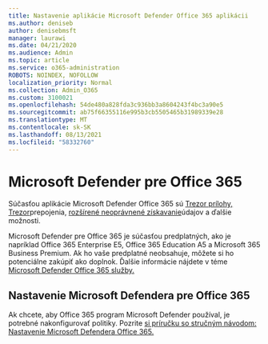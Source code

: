 ```yaml
---
title: Nastavenie aplikácie Microsoft Defender Office 365 aplikácii
ms.author: deniseb
author: denisebmsft
manager: laurawi
ms.date: 04/21/2020
ms.audience: Admin
ms.topic: article
ms.service: o365-administration
ROBOTS: NOINDEX, NOFOLLOW
localization_priority: Normal
ms.collection: Admin_O365
ms.custom: 3100021
ms.openlocfilehash: 54de480a828fda3c936bb3a8604243f4bc3a90e5
ms.sourcegitcommit: ab75f66355116e995b3cb5505465b31989339e28
ms.translationtype: MT
ms.contentlocale: sk-SK
ms.lasthandoff: 08/13/2021
ms.locfileid: "58332760"
---
```

# <a name="microsoft-defender-for-office-365"></a>Microsoft Defender pre Office 365

Súčasťou aplikácie Microsoft Defender Office 365 sú [Trezor prílohy,](https://docs.microsoft.com/microsoft-365/security/office-365-security/atp-safe-attachments) [Trezor](https://docs.microsoft.com/microsoft-365/security/office-365-security/atp-safe-links)prepojenia, [rozšírené neoprávnené získavanie](https://docs.microsoft.com/microsoft-365/security/office-365-security/atp-anti-phishing)údajov a ďalšie možnosti. 

Microsoft Defender pre Office 365 je súčasťou predplatných, ako je napríklad Office 365 Enterprise E5, Office 365 Education A5 a Microsoft 365 Business Premium. Ak ho vaše predplatné neobsahuje, môžete si ho potenciálne zakúpiť ako doplnok. Ďalšie informácie nájdete v téme [Microsoft Defender Office 365 služby.](https://docs.microsoft.com/office365/servicedescriptions/office-365-advanced-threat-protection-service-description)

## <a name="set-up-microsoft-defender-for-office-365"></a>Nastavenie Microsoft Defendera pre Office 365

Ak chcete, aby Office 365 program Microsoft Defender používal, je potrebné nakonfigurovať politiky. Pozrite [si príručku so stručným návodom: Nastavenie Microsoft Defendera Office 365.](https://docs.microsoft.com/microsoft-365/security/office-365-security/office-365-atp)

